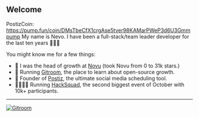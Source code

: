 ## Welcome
PostizCoin: https://pump.fun/coin/DMsTbeCfX1crgAse5tver98KAMarPWeP3d6U3Gmmpump
My name is Nevo. I have been a full-stack/team leader developer for the last ten years 🙇🏻‍♂️

You might know me for a few things:

- 📳 I was the head of growth at [Novu](https://github.com/novuhq/novu/) (took Novu from 0 to 31k stars.)
- 📰 Running [Gitroom](https://gitroom.com/), the place to learn about open-source growth.
- 📰 Founder of [Postiz](https://postiz.com/), the ultimate social media scheduling tool.
- 👩‍👩‍👧‍👦 Running [HackSquad](https://hacksquad.dev/), the second biggest event of October with 10k+ participants.

---


[![Gitroom](https://github.com/nevo-david/nevo-david/assets/100117126/b64d54f1-240e-4c04-bfe0-efa3d2b4e676)](https://github.com/gitroomhq/gitroom)


